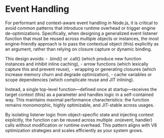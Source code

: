 # Event Handling

For performant and context-aware event handling in Node.js, it is critical to avoid common patterns that introduce runtime overhead or trigger engine de-optimizations. Specifically, when designing a generalized event listener function that must be reused across multiple objects or instances, the most engine-friendly approach is to pass the contextual object (this) explicitly as an argument, rather than relying on closure capture or dynamic binding.

This design avoids:
	- .bind() or .call() (which produce new function instances and inhibit inline caching),
	- arrow functions (which lexically capture this and prevent reuse),
	- wrapping or generating closures (which increase memory churn and degrade optimization),
	- cache variables or scope dependencies (which complicate reuse and JIT inlining).

Instead, a single top-level function—defined once at startup—receives the target context (this) as a parameter and handles logic in a self-contained way. This maintains maximal performance characteristics: the function remains monomorphic, highly optimizable, and JIT-stable across usages.

By isolating listener logic from object-specific state and injecting context explicitly, the function can be reused across multiple .on(event, handler) calls without modification or runtime overhead. This pattern aligns with V8 optimization strategies and scales efficiently as your system grows.
